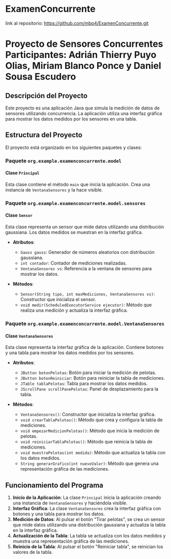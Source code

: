 # ExamenConcurrente
 
link al repositorio: https://github.com/mbp4/ExamenConcurrente.git

# Proyecto de Sensores Concurrentes Participantes: Adrián Thierry Puyo Olias, Miriam Blanco Ponce y Daniel Sousa Escudero

## Descripción del Proyecto

Este proyecto es una aplicación Java que simula la medición de datos de sensores utilizando concurrencia. La aplicación utiliza una interfaz gráfica para mostrar los datos medidos por los sensores en una tabla.

## Estructura del Proyecto

El proyecto está organizado en los siguientes paquetes y clases:

### Paquete `org.example.examenconcurrente.model`

#### Clase `Principal`

Esta clase contiene el método `main` que inicia la aplicación. Crea una instancia de `VentanaSensores` y la hace visible.

### Paquete `org.example.examenconcurrente.model.sensores`

#### Clase `Sensor`

Esta clase representa un sensor que mide datos utilizando una distribución gaussiana. Los datos medidos se muestran en la interfaz gráfica.

- **Atributos**:
  - `Gauss gauss`: Generador de números aleatorios con distribución gaussiana.
  - `int contador`: Contador de mediciones realizadas.
  - `VentanaSensores vs`: Referencia a la ventana de sensores para mostrar los datos.

- **Métodos**:
  - `Sensor(String tipo, int maxMediciones, VentanaSensores vs)`: Constructor que inicializa el sensor.
  - `void medir(ScheduledExecutorService ejecutor)`: Método que realiza una medición y actualiza la interfaz gráfica.

### Paquete `org.example.examenconcurrente.model.VentanaSensores`

#### Clase `VentanaSensores`

Esta clase representa la interfaz gráfica de la aplicación. Contiene botones y una tabla para mostrar los datos medidos por los sensores.

- **Atributos**:
  - `JButton botonPelotas`: Botón para iniciar la medición de pelotas.
  - `JButton botonReiniciar`: Botón para reiniciar la tabla de mediciones.
  - `JTable tablaPelotas`: Tabla para mostrar los datos medidos.
  - `JScrollPane scrollPanePelotas`: Panel de desplazamiento para la tabla.

- **Métodos**:
  - `VentanaSensores()`: Constructor que inicializa la interfaz gráfica.
  - `void crearTablaPelotas()`: Método que crea y configura la tabla de mediciones.
  - `void empezarMedicionPelotas()`: Método que inicia la medición de pelotas.
  - `void reiniciarTablaPelotas()`: Método que reinicia la tabla de mediciones.
  - `void muestraPelotas(int medida)`: Método que actualiza la tabla con los datos medidos.
  - `String generarGrafico(int nuevoValor)`: Método que genera una representación gráfica de las mediciones.

## Funcionamiento del Programa

1. **Inicio de la Aplicación**: La clase `Principal` inicia la aplicación creando una instancia de `VentanaSensores` y haciéndola visible.
2. **Interfaz Gráfica**: La clase `VentanaSensores` crea la interfaz gráfica con botones y una tabla para mostrar los datos.
3. **Medición de Datos**: Al pulsar el botón "Tirar pelotas", se crea un sensor que mide datos utilizando una distribución gaussiana y actualiza la tabla en la interfaz gráfica.
4. **Actualización de la Tabla**: La tabla se actualiza con los datos medidos y muestra una representación gráfica de las mediciones.
5. **Reinicio de la Tabla**: Al pulsar el botón "Reiniciar tabla", se reinician los valores de la tabla.

